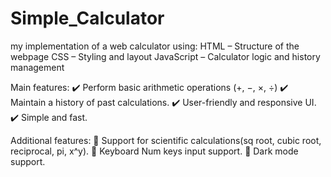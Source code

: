 # Simple_Calculator

my implementation of a web calculator using: 
HTML – Structure of the webpage
CSS – Styling and layout
JavaScript – Calculator logic and history management

Main features:
✔️ Perform basic arithmetic operations (+, −, ×, ÷)
✔️ Maintain a history of past calculations.
✔️ User-friendly and responsive UI.
✔️ Simple and fast.

Additional features:
🔹 Support for scientific calculations(sq root, cubic root, reciprocal, pi, x^y).
🔹 Keyboard Num keys input support.
🔹 Dark mode support.
